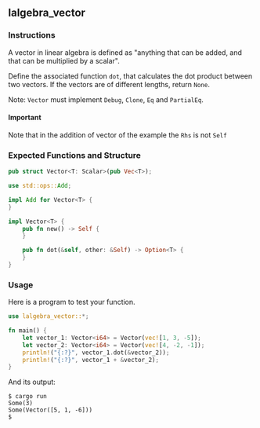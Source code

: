 ## lalgebra_vector

### Instructions

A vector in linear algebra is defined as "anything that can be added, and that can be multiplied by a scalar".

Define the associated function `dot`, that calculates the dot product between two vectors. If the vectors are of different lengths, return `None`.

Note: `Vector` must implement `Debug`, `Clone`, `Eq` and `PartialEq`.

#### Important

Note that in the addition of vector of the example the `Rhs` is not `Self`

### Expected Functions and Structure

```rust
pub struct Vector<T: Scalar>(pub Vec<T>);

use std::ops::Add;

impl Add for Vector<T> {
}

impl Vector<T> {
	pub fn new() -> Self {
	}

	pub fn dot(&self, other: &Self) -> Option<T> {
	}
}
```

### Usage

Here is a program to test your function.

```rust
use lalgebra_vector::*;

fn main() {
	let vector_1: Vector<i64> = Vector(vec![1, 3, -5]);
	let vector_2: Vector<i64> = Vector(vec![4, -2, -1]);
	println!("{:?}", vector_1.dot(&vector_2));
	println!("{:?}", vector_1 + &vector_2);
}
```

And its output:

```console
$ cargo run
Some(3)
Some(Vector([5, 1, -6]))
$
```
